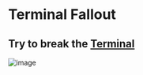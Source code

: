 # Terminal Fallout
## Try to break the <a href="https://lauro-ss.github.io/Terminal_Fallout/" target="_blank">Terminal</a>
![image](https://user-images.githubusercontent.com/69280619/194738997-9656cae7-6d28-4e38-a658-ad3ceef3458f.png)
